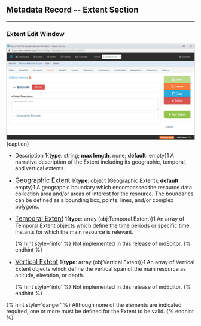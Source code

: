 ## Metadata Record -- Extent Section
---
### Extent Edit Window

![Extent Edit Window](/assets/reference/edit-objects/metadata/extent/extent-editWindow.png){caption}

* <span class="md-element">Description</span> 1{**type**: string; **max length**: none; **default**: empty}1   A narrative description of the <span class="md-panel">Extent</span> including its geographic, temporal, and vertical extents.  
 
* [<span class="md-panel" style="font-size: larger">Geographic Extent</span>](geographic-editWindow.md) 1{**type**: object (<span class="md-panel">Geographic Extent</span>); **default** empty}1  A geographic boundary which encompasses the resource data collection area and/or areas of interest for the resource.  The boundaries can be defined as a bounding box, points, lines, and/or complex polygons. 

* [<span class="md-panel" style="font-size: larger">Temporal Extent</span>]() 1{**type**: array (obj:<span class="md-panel">Temporal Extent</span>)}1   An array of <span class="md-panel">Temporal Extent</span> objects which define the time periods or specific time instants for which the main resource is relevant.  

  {% hint style='info' %}
 Not implemented in this release of mdEditor.
  {% endhint %} 

* [<span class="md-panel" style="font-size: larger">Vertical Extent</span>]() 1{**type**: array (obj:<span class="md-panel">Vertical Extent</span>)}1   An array of <span class="md-panel">Vertical Extent</span> objects which define the vertical span of the main resource as altitude, elevation, or depth.  
 
   {% hint style='info' %}
 Not implemented in this release of mdEditor.
   {% endhint %} 
 
{% hint style='danger' %}
  Although none of the elements are indicated required, one or more must be defined for the <span class="md-panel">Extent</span> to be valid. 
{% endhint %}

